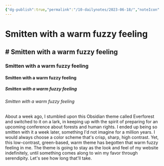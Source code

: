 ```yaml
---
{"dg-publish":true,"permalink":"/10-dailynotes/2023-06-18/","noteIcon":"2","created":"","updated":""}
---
```


# Smitten with a warm fuzzy feeling
## # Smitten with a warm fuzzy feeling
### Smitten with a warm fuzzy feeling
#### Smitten with a warm fuzzy feeling
##### Smitten with a warm fuzzy feeling
###### Smitten with a warm fuzzy feeling

About a week ago, I stumbled upon this Obsidian theme called Everforest and switched to it on a lark, in keeping up with the spirit of preparing for an upcoming conference about forests and human rights. I ended up being so smitten with it a week later, something I'd not imagine for a million years. I would always choose a color scheme that's crisp, sharp, high contrast. Yet, this low-contrast, green-based, warm theme has begotten that warm fuzzy feeling in me. The theme is going to stay as the look and feel of my website indefinitely, until something comes along to win my favor through serendipity. Let's see how long that'll take.